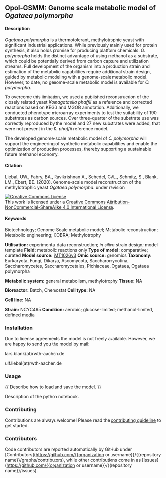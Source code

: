 
## Opol-GSMM: Genome scale metabolic model of *Ogataea polymorpha*


#### Description

*Ogataea polymorpha* is a thermotolerant, methylotrophic yeast with significant industrial applications. While previously mainly used for protein synthesis, it also holds promise for producing platform chemicals. _O. polymorpha_ holds the distinct advantage of using methanol as a substrate, which could be potentially derived from carbon capture and utilization streams. Full development of the organism into a production strain and estimation of the metabolic capabilities require additional strain design, guided by metabolic modeling with a genome-scale metabolic model. However, to date, no genome-scale metabolic model is available for *O. polymorpha*.

To overcome this limitation, we used a published reconstruction of the closely related yeast *Komagataella phaffii* as a reference and corrected reactions based on KEGG and MGOB annotation.  Additionally, we conducted phenotype microarray experiments to test the suitability of 190 substrates as carbon sources. Over three-quarter of the substrate use was correctly reproduced by the model and 27 new substrates were added, that were not present in the *K. phaffii* reference model. 

The developed genome-scale metabolic model of *O. polymorpha* will support the engineering of synthetic metabolic capabilities and enable the optimization of production processes, thereby supporting a sustainable future methanol economy.


#### Citation

Liebal, UW., Fabry, BA., Ravikrishnan A., Schedel, CVL., Schmitz, S., Blank, LM., Ebert, BE. (2020). Genome-scale model reconstruction of the methylotrophic yeast *Ogataea polymorpha*. under revision



<a rel="license" href="http://creativecommons.org/licenses/by-nc-sa/4.0/"><img alt="Creative Commons License" style="border-width:0" src="https://i.creativecommons.org/l/by-nc-sa/4.0/88x31.png" /></a><br />This work is licensed under a <a rel="license" href="http://creativecommons.org/licenses/by-nc-sa/4.0/">Creative Commons Attribution-NonCommercial-ShareAlike 4.0 International License</a>.


#### Keywords

Biotechnology; Genome-Scale metabolic model; Metabolic reconstruction; Metabolic engineering; COBRA; Methylotrophy



**Utilisation:** experimental data reconstruction; _in silico_ strain design; model template 
**Field:** metabolic reactions only
**Type of model:** comparative; curated
**Model source:** [iMT1026v3](http://doi.org/10.1111/1751-7915.12871) 
**Omic source:** genomics
**Taxonomy:** Eurkaryota, Fungi, Dikarya, Ascomycota, Saccharomycotina, Saccharomycetes, Saccharomycetales, Pichiaceae, Ogataea, Ogataea polymorpha

**Metabolic system:** general metabolism, methylotrophy
**Tissue:**  NA

**Bioreactor:**  Batch, Chemostat 
**Cell type:**  NA

**Cell line:**  NA

**Strain:** NCYC495 
**Condition:** aerobic; glucose-limited; methanol-limited, defined media


### Installation

Due to license agreements the model is not freely available. However, we are happy to send you the model by mail:

lars.blank(at)rwth-aachen.de

ulf.liebal(at)rwth-aachen.de


### Usage

{{ Describe how to load and save the model. }}

Description of the python notebook.


### Contributing

Contributions are always welcome! Please read the [contributing guideline](.github/CONTRIBUTING.md) to get started.


### Contributors

Code contributors are reported automatically by GitHub under [Contributors](https://github.com/{{organization or username}}/{{repository name}}/graphs/contributors), while other contributions come in as [Issues](https://github.com/{{organization or username}}/{{repository name}}/issues).